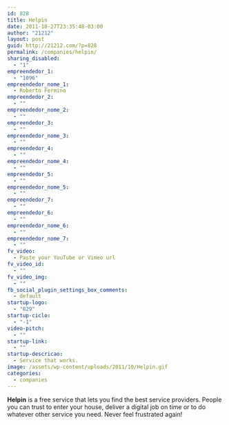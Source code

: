 ```yaml
---
id: 828
title: Helpin
date: 2011-10-27T23:35:48-03:00
author: "21212"
layout: post
guid: http://21212.com/?p=828
permalink: /companies/helpin/
sharing_disabled:
  - "1"
empreendedor_1:
  - "1096"
empreendedor_nome_1:
  - Roberto Fermino
empreendedor_2:
  - ""
empreendedor_nome_2:
  - ""
empreendedor_3:
  - ""
empreendedor_nome_3:
  - ""
empreendedor_4:
  - ""
empreendedor_nome_4:
  - ""
empreendedor_5:
  - ""
empreendedor_nome_5:
  - ""
empreendedor_7:
  - ""
empreendedor_6:
  - ""
empreendedor_nome_6:
  - ""
empreendedor_nome_7:
  - ""
fv_video:
  - Paste your YouTube or Vimeo url
fv_video_id:
  - ""
fv_video_img:
  - ""
fb_social_plugin_settings_box_comments:
  - default
startup-logo:
  - "829"
startup-ciclo:
  - "-1"
video-pitch:
  - ""
startup-link:
  - ""
startup-descricao:
  - Service that works.
image: /assets/wp-content/uploads/2011/10/Helpin.gif
categories:
  - companies
---
```

<div>
  <p>
    <strong>Helpin</strong> is a free service that lets you find the best service providers. People you can trust to enter your house, deliver a digital job on time or to do whatever other service you need. Never feel frustrated again!
  </p>
</div>
